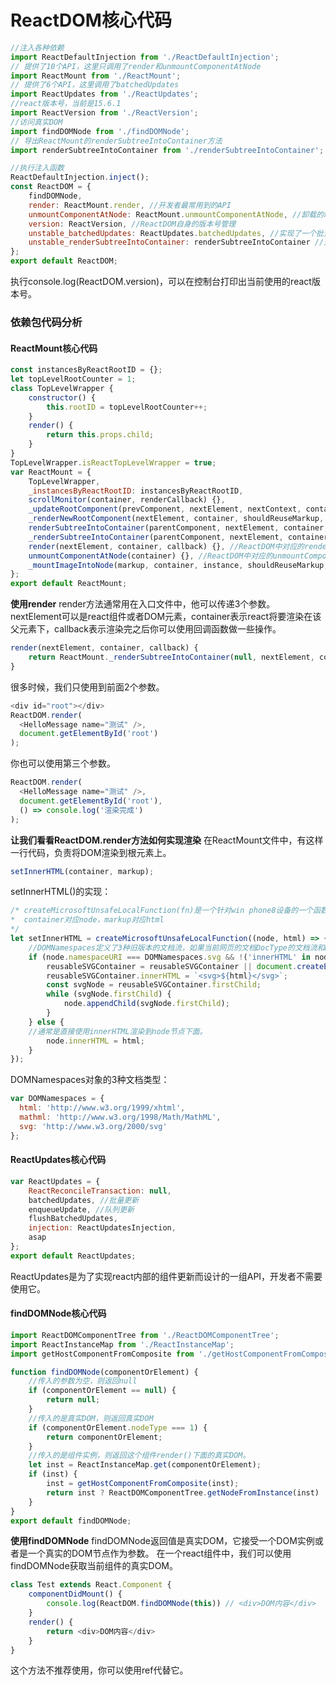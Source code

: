 # ReactDOM核心代码
```javascript
//注入各种依赖
import ReactDefaultInjection from './ReactDefaultInjection';
// 提供了10个API，这里只调用了render和unmountComponentAtNode
import ReactMount from './ReactMount';
// 提供了6个API，这里调用了batchedUpdates
import ReactUpdates from './ReactUpdates';
//react版本号，当前是15.6.1
import ReactVersion from './ReactVersion';
//访问真实DOM
import findDOMNode from './findDOMNode';
// 导出ReactMount的renderSubtreeIntoContainer方法
import renderSubtreeIntoContainer from './renderSubtreeIntoContainer';

//执行注入函数
ReactDefaultInjection.inject();
const ReactDOM = {
    findDOMNode,
    render: ReactMount.render, //开发者最常用到的API
    unmountComponentAtNode: ReactMount.unmountComponentAtNode, //卸载的时候调用，通常我们用不到它
    version: ReactVersion, //ReactDOM自身的版本号管理
    unstable_batchedUpdates: ReactUpdates.batchedUpdates, //实现了一个批量更新组件策略的方法
    unstable_renderSubtreeIntoContainer: renderSubtreeIntoContainer //这里可以改成 ReactMount.renderSubtreeIntoContainer
};
export default ReactDOM;
```
执行console.log(ReactDOM.version)，可以在控制台打印出当前使用的react版本号。

### 依赖包代码分析

#### ReactMount核心代码
```javascript
const instancesByReactRootID = {};
let topLevelRootCounter = 1;
class TopLevelWrapper {
    constructor() {
        this.rootID = topLevelRootCounter++;
    }
    render() {
        return this.props.child;
    }
}
TopLevelWrapper.isReactTopLevelWrapper = true;
var ReactMount = {
    TopLevelWrapper,
    _instancesByReactRootID: instancesByReactRootID,
    scrollMonitor(container, renderCallback) {},
    _updateRootComponent(prevComponent, nextElement, nextContext, container, callback) {},
    _renderNewRootComponent(nextElement, container, shouldReuseMarkup, context) {},
    renderSubtreeIntoContainer(parentComponent, nextElement, container, callback) {},
    _renderSubtreeIntoContainer(parentComponent, nextElement, container, callback) {},
    render(nextElement, container, callback) {}, //ReactDOM中对应的render方法，渲染组件
    unmountComponentAtNode(container) {}, //ReactDOM中对应的unmountComponentAtNode方法，卸载组件
    _mountImageIntoNode(markup, container, instance, shouldReuseMarkup, transaction) {}
};
export default ReactMount;
```

**使用render**
render方法通常用在入口文件中，他可以传递3个参数。nextElement可以是react组件或者DOM元素，container表示react将要渲染在该父元素下，callback表示渲染完之后你可以使用回调函数做一些操作。
```JavaScript
render(nextElement, container, callback) {
    return ReactMount._renderSubtreeIntoContainer(null, nextElement, container, callback);
}
```
很多时候，我们只使用到前面2个参数。
```javascript
<div id="root"></div>
ReactDOM.render(
  <HelloMessage name="测试" />,
  document.getElementById('root')
);
```
你也可以使用第三个参数。
```javascript
ReactDOM.render(
  <HelloMessage name="测试" />,
  document.getElementById('root'),
  () => console.log('渲染完成')
);
```

**让我们看看ReactDOM.render方法如何实现渲染**
在ReactMount文件中，有这样一行代码，负责将DOM渲染到根元素上。
```javascript
setInnerHTML(container, markup);
```
setInnerHTML()的实现：
```javascript
/* createMicrosoftUnsafeLocalFunction(fn)是一个针对win phone8设备的一个函数，如果非win phone8，则直接返回fn。
*  container对应node，markup对应html
*/
let setInnerHTML = createMicrosoftUnsafeLocalFunction((node, html) => {
	//DOMNamespaces定义了3种旧版本的文档流，如果当前网页的文档DocType的文档流和DOMNamespaces.svg的相等，同时innerHTML是node对象下的属性，就是有svg渲染。目的是兼容旧版本的文档。
    if (node.namespaceURI === DOMNamespaces.svg && !('innerHTML' in node)) {
        reusableSVGContainer = reusableSVGContainer || document.createElement('div');
        reusableSVGContainer.innerHTML = `<svg>${html}</svg>`;
        const svgNode = reusableSVGContainer.firstChild;
        while (svgNode.firstChild) {
            node.appendChild(svgNode.firstChild);
        }
    } else {
    //通常是直接使用innerHTML渲染到node节点下面。
        node.innerHTML = html;
    }
});
```
DOMNamespaces对象的3种文档类型：
```javascript
var DOMNamespaces = {
  html: 'http://www.w3.org/1999/xhtml',
  mathml: 'http://www.w3.org/1998/Math/MathML',
  svg: 'http://www.w3.org/2000/svg'
};
```

#### ReactUpdates核心代码
```javascript
var ReactUpdates = {
    ReactReconcileTransaction: null,
    batchedUpdates, //批量更新
    enqueueUpdate, //队列更新
    flushBatchedUpdates,
    injection: ReactUpdatesInjection,
    asap
};
export default ReactUpdates;
```
ReactUpdates是为了实现react内部的组件更新而设计的一组API，开发者不需要使用它。

#### findDOMNode核心代码
```javascript
import ReactDOMComponentTree from './ReactDOMComponentTree';
import ReactInstanceMap from './ReactInstanceMap';
import getHostComponentFromComposite from './getHostComponentFromComposite';

function findDOMNode(componentOrElement) {
	//传入的参数为空，则返回null
    if (componentOrElement == null) {
        return null;
    }
    //传入的是真实DOM，则返回真实DOM
    if (componentOrElement.nodeType === 1) {
        return componentOrElement;
    }
    //传入的是组件实例，则返回这个组件render()下面的真实DOM。
    let inst = ReactInstanceMap.get(componentOrElement);
    if (inst) {
        inst = getHostComponentFromComposite(inst);
        return inst ? ReactDOMComponentTree.getNodeFromInstance(inst) : null;
    }
}
export default findDOMNode;
```
**使用findDOMNode**
findDOMNode返回值是真实DOM，它接受一个DOM实例或者是一个真实的DOM节点作为参数。
在一个react组件中，我们可以使用findDOMNode获取当前组件的真实DOM。
```javascript
class Test extends React.Component {
	componentDidMount() {
    	console.log(ReactDOM.findDOMNode(this)) // <div>DOM内容</div>
    }
	render() {
    	return <div>DOM内容</div>
    }
}
```
这个方法不推荐使用，你可以使用ref代替它。
